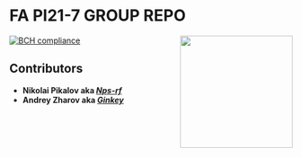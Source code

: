 # FA PI21-7 GROUP REPO
[![BCH compliance](https://bettercodehub.com/edge/badge/Nps-rf/FA?branch=master)](https://bettercodehub.com/)
<img src="https://sun9-60.userapi.com/impg/aIaonCuNjKcGDPbyJfo3Xk3RAByqjTOYDbxeWA/e3lckZWTxyU.jpg?size=2160x2160&quality=96&sign=7f90e7d792927c283a3cf1f5853550b1&type=album" align="right" width="200px"/>  

## Contributors
* **Nikolai Pikalov aka _[Nps-rf](https://github.com/Nps-rf)_**
* **Andrey Zharov aka _[Ginkey](https://github.com/GinKey)_**

